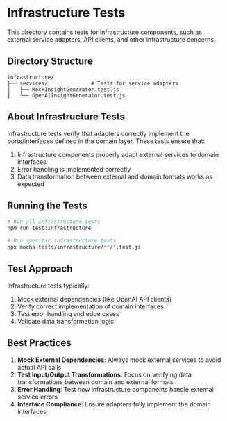 # Infrastructure Tests

This directory contains tests for infrastructure components, such as external service adapters, API clients, and other infrastructure concerns.

## Directory Structure

```
infrastructure/
├── services/              # Tests for service adapters
│   ├── MockInsightGenerator.test.js       
│   └── OpenAIInsightGenerator.test.js     
```

## About Infrastructure Tests

Infrastructure tests verify that adapters correctly implement the ports/interfaces defined in the domain layer. These tests ensure that:

1. Infrastructure components properly adapt external services to domain interfaces
2. Error handling is implemented correctly
3. Data transformation between external and domain formats works as expected

## Running the Tests

```bash
# Run all infrastructure tests
npm run test:infrastructure

# Run specific infrastructure tests
npx mocha tests/infrastructure/**/*.test.js
```

## Test Approach

Infrastructure tests typically:

1. Mock external dependencies (like OpenAI API clients)
2. Verify correct implementation of domain interfaces
3. Test error handling and edge cases
4. Validate data transformation logic

## Best Practices

1. **Mock External Dependencies**: Always mock external services to avoid actual API calls
2. **Test Input/Output Transformations**: Focus on verifying data transformations between domain and external formats
3. **Error Handling**: Test how infrastructure components handle external service errors
4. **Interface Compliance**: Ensure adapters fully implement the domain interfaces 